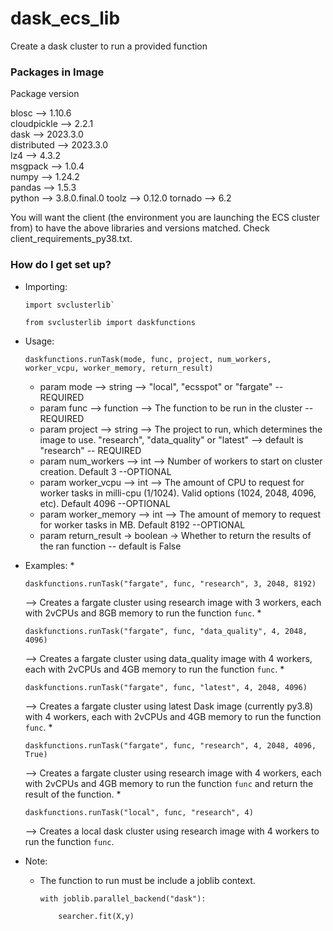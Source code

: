 # dask_ecs_lib
Create a dask cluster to run a provided function

### Packages in Image ###
 Package      version      

 blosc  -->      1.10.6          
 cloudpickle  -->  2.2.1       
 dask  -->         2023.3.0     
 distributed  -->  2023.3.0     
 lz4  -->          4.3.2          
 msgpack  -->     1.0.4          
 numpy  -->        1.24.2      
 pandas  -->       1.5.3          
 python  -->       3.8.0.final.0 
 toolz  -->        0.12.0
 tornado -->      6.2

You will want the client (the environment you are launching the ECS cluster from) to have the above libraries and versions matched. Check client_requirements_py38.txt.

### How do I get set up? ###

* Importing:

    ```
    import svclusterlib`

    from svclusterlib import daskfunctions
    ```

* Usage:
    ```
    daskfunctions.runTask(mode, func, project, num_workers, worker_vcpu, worker_memory, return_result)
    ```
    
    * param mode --> string --> "local", "ecsspot" or "fargate" --REQUIRED
    * param func --> function --> The function to be run in the cluster -- REQUIRED
    * param project --> string --> The project to run, which determines the image to use. "research", "data_quality" or "latest" --> default is "research" -- REQUIRED 
    * param num_workers --> int --> Number of workers to start on cluster creation. Default 3 --OPTIONAL
    * param worker_vcpu --> int --> The amount of CPU to request for worker tasks in milli-cpu (1/1024). Valid options (1024, 2048, 4096, etc). Default 4096 --OPTIONAL
    * param worker_memory --> int --> The amount of memory to request for worker tasks in MB. Default 8192 --OPTIONAL
    * param return_result -> boolean -> Whether to return the results of the ran function -- default is False

* Examples:
    * 
    ```
    daskfunctions.runTask("fargate", func, "research", 3, 2048, 8192)
    ``` 
    --> Creates a fargate cluster using research image with 3 workers, each with 2vCPUs and 8GB memory to run the function `func`.
    * 
    ```
    daskfunctions.runTask("fargate", func, "data_quality", 4, 2048, 4096)
    ``` 
    --> Creates a fargate cluster using data_quality image with 4 workers, each with 2vCPUs and 4GB memory to run the function `func`.
    * 
    ```
    daskfunctions.runTask("fargate", func, "latest", 4, 2048, 4096)
    ``` 
    --> Creates a fargate cluster using latest Dask image (currently py3.8) with 4 workers, each with 2vCPUs and 4GB memory to run the function `func`.
    * 
    ```
    daskfunctions.runTask("fargate", func, "research", 4, 2048, 4096, True)
    ``` 
    --> Creates a fargate cluster using research image with 4 workers, each with 2vCPUs and 4GB memory to run the function `func` and return the result of the function.
    * 
    ```
    daskfunctions.runTask("local", func, "research", 4)
    ``` 
    --> Creates a local dask cluster using research image with 4 workers to run the function `func`.

* Note:
    * The function to run must be include a joblib context.

        ```
        with joblib.parallel_backend("dask"):

            searcher.fit(X,y)
